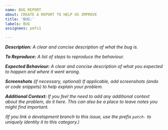 ```yaml
---
name: BUG REPORT
about: CREATE A REPORT TO HELP US IMPROVE
title: 'BUG:'
labels: BUG
assignees: pmfs1

---
```


***Description:***
*A clear and concise description of what the bug is.*

***To Reproduce:***
*A list of steps to reproduce the behaviour.*

***Expected Behaviour:***
*A clear and concise description of what you expected to happen and where it went wrong.*

****Screenshots*** (if necessary, optional)*
*If applicable, add screenshots (ando or code snippets) to help explain your problem.*

***Additional Context:***
*If you feel the need to add any additional context about the problem, do it here. This can also be a place to leave notes you might find important.*

*(If you link a development branch to this issue, use the prefix `patch-` to uniquely identity it to this category.)*
